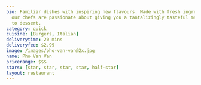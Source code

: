 ```yaml
---
bio: Familiar dishes with inspiring new flavours. Made with fresh ingredients everyday,
  our chefs are passionate about giving you a tantalizingly tasteful meal, from appetizer
  to dessert.
category: quick
cuisine: [Burgers, Italian]
deliverytime: 20 mins
deliveryfee: $2.99
image: /images/pho-van-van@2x.jpg
name: Pho Van Van
pricerange: $$$
stars: [star, star, star, star, half-star]
layout: restaurant
---
```

